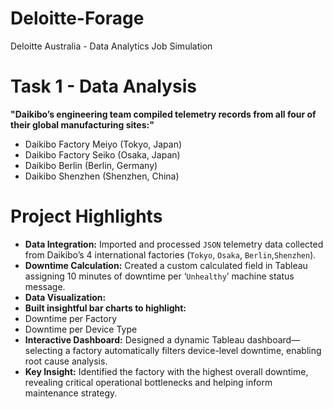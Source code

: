# Deloitte-Forage
Deloitte Australia - Data Analytics Job Simulation

# Task 1 - Data Analysis
**"Daikibo’s engineering team compiled telemetry records from all four of their global manufacturing sites:"**
- Daikibo Factory Meiyo (Tokyo, Japan)
- Daikibo Factory Seiko (Osaka, Japan)
- Daikibo Berlin (Berlin, Germany)
- Daikibo Shenzhen (Shenzhen, China)
# Project Highlights
- **Data Integration:**
Imported and processed `JSON` telemetry data collected from Daikibo’s 4 international factories (`Tokyo`, `Osaka`, `Berlin`,`Shenzhen`).
- **Downtime Calculation:**
Created a custom calculated field in Tableau assigning 10 minutes of downtime per ‘`Unhealthy`’ machine status message.
- **Data Visualization:**
- **Built insightful bar charts to highlight:**
- Downtime per Factory
- Downtime per Device Type
- **Interactive Dashboard:**
Designed a dynamic Tableau dashboard—selecting a factory automatically filters device-level downtime, enabling root cause analysis.
- **Key Insight:**
Identified the factory with the highest overall downtime, revealing critical operational bottlenecks and helping inform maintenance strategy.
